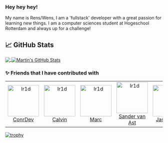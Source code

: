 ### Hey hey hey!
My name is Rens/Wens, I am a 'fullstack' developer with a great passion for learning new things. I am a computer sciences student at Hogeschool Rotterdam and always up for a challenge!



## &#x1f4c8; GitHub Stats

<a href="https://github.com/nietrenswens">
  <img align="center" src="https://github-readme-stats.vercel.app/api/top-langs/?username=nietrenswens&hide=java,html,tex&title_color=ffffff&text_color=c9cacc&icon_color=2bbc8a&bg_color=1d1f21&langs_count=3" />
</a>
<a href="https://github.com/nietrenswens">
  <img align="center" src="https://github-readme-stats.vercel.app/api?username=nietrenswens&show_icons=true&line_height=27&count_private=true&title_color=ffffff&text_color=c9cacc&icon_color=2bbc8a&bg_color=1d1f21" alt="Martin's GitHub Stats" />
</a>

### :sparkles: Friends that I have contributed with


<table>
  <tr>
    <td align="center">
      <a href="https://github.com/conrdev">
        <img src="https://avatars.githubusercontent.com/u/20028486" width="100px;" alt="Ir1d"/>
      </a>
      <br />
      <a href="https://github.com/conrdev">ConrDev</a>
    </td>
    <td align="center">
      <a href="https://github.com/calvinhofman">
        <img src="https://avatars.githubusercontent.com/u/60505346?v=4" width="100px;" alt="Ir1d"/>
      </a>
      <br />
      <a href="https://github.com/calvinhofman">Calvin</a>
    </td>
    <td align="center">
      <a href="https://github.com/MarcvdMade">
        <img src="https://avatars2.githubusercontent.com/u/55003488" width="100px;" alt="Ir1d"/>
      </a>
      <br />
      <a href="https://github.com/MarcvdMade">Marc</a>
    </td>
    <td align="center">
      <a href="https://github.com/SANDR7">
        <img src="https://avatars2.githubusercontent.com/u/47674845" width="100px;" alt="Ir1d"/>
      </a>
      <br />
      <a href="https://github.com/SANDR7">Sander van Ast</a>
    </td>
    <td align="center">
      <a href="https://github.com/jasperdoit">
        <img src="https://avatars.githubusercontent.com/u/20024175" width="100px;" alt="Ir1d"/>
      </a>
      <br />
      <a href="https://github.com/jasperdoit">Jasperdoit</a>
    </td>
  </tr>
</table>

[![trophy](https://github-profile-trophy.vercel.app/?username=nietrenswens)](https://github.com/nietrenswens/github-profile-trophy)
